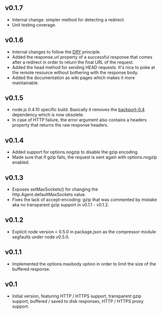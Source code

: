 ## v0.1.7
 * Internal change: simpler method for detecting a redirect.
 * Unit testing coverage.

## v0.1.6
 * Internal changes to follow the [DRY](http://en.wikipedia.org/wiki/Don't_repeat_yourself) principle.
 * Added the response.url property of a successful response that comes after a redirect in order to return the final URL of the request.
 * Added the head method for sending HEAD requests. It's nice to poke at the remote resource without bothering with the response body.
 * Added the documentation as wiki pages which makes it more maintainable.

## v0.1.5
 * node.js 0.4.10 specific build. Basically it removes the [backport-0.4](https://github.com/SaltwaterC/backport-0.4) dependency which is now obsolete.
 * In case of HTTP failure, the error argument also contains a headers property that returns the raw response headers.

## v0.1.4
 * Added support for options.nogzip to disable the gzip encoding.
 * Made sure that if gzip fails, the request is sent again with options.nogzip enabled.

## v0.1.3
 * Exposes setMaxSockets() for changing the http.Agent.defaultMaxSockets value.
 * Fixes the lack of accept-encoding: gzip that was commented by mistake aka no transparent gzip support in v0.1.1 - v0.1.2.

## v0.1.2
 * Explicit node version < 0.5.0 in package.json as the compressor module segfaults under node v0.5.0.

## v0.1.1
 * Implemented the options.maxbody option in order to limit the size of the buffered response.

## v0.1
 * Initial version, featuring HTTP / HTTPS support, transparent gzip support, buffered / saved to disk responses, HTTP / HTTPS proxy support.
